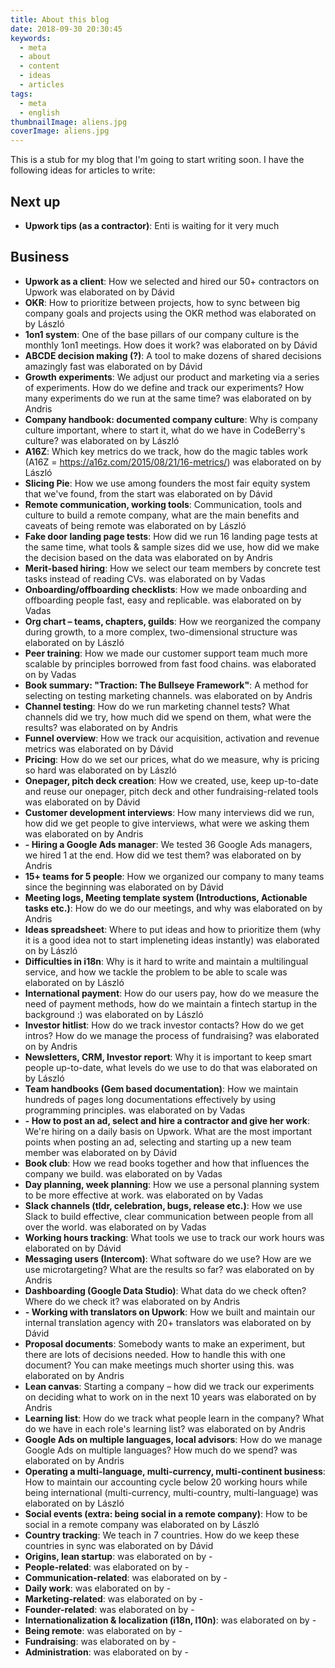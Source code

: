 ```yaml
---
title: About this blog
date: 2018-09-30 20:30:45
keywords:
  - meta
  - about
  - content
  - ideas
  - articles
tags:
  - meta
  - english
thumbnailImage: aliens.jpg
coverImage: aliens.jpg
---
```

This is a stub for my blog that I'm going to start writing soon. I have the following ideas for articles to write:
<!-- more -->

## Next up

- **Upwork tips (as a contractor)**: Enti is waiting for it very much

## Business

- **Upwork as a client**: How we selected and hired our 50+ contractors on Upwork was elaborated on by Dávid
- **OKR**: How to prioritize between projects, how to sync between big company goals and projects using the OKR method was elaborated on by László
- **1on1 system**: One of the base pillars of our company culture is the monthly 1on1 meetings. How does it work? was elaborated on by Dávid
- **ABCDE decision making (?)**: A tool to make dozens of shared decisions amazingly fast was elaborated on by Dávid
- **Growth experiments**: We adjust our product and marketing via a series of experiments. How do we define and track our experiments? How many experiments do we run at the same time? was elaborated on by Andris
- **Company handbook: documented company culture**: Why is company culture important, where to start it, what do we have in CodeBerry's culture? was elaborated on by László
- **A16Z**: Which key metrics do we track, how do the magic tables work (A16Z = https://a16z.com/2015/08/21/16-metrics/) was elaborated on by László
- **Slicing Pie**: How we use among founders the most fair equity system that we've found, from the start was elaborated on by Dávid
- **Remote communication, working tools**: Communication, tools and culture to build a remote company, what are the main benefits and caveats of being remote was elaborated on by László
- **Fake door landing page tests**: How did we run 16 landing page tests at the same time, what tools & sample sizes did we use, how did we make the decision based on the data was elaborated on by Andris
- **Merit-based hiring**: How we select our team members by concrete test tasks instead of reading CVs. was elaborated on by Vadas
- **Onboarding/offboarding checklists**: How we made onboarding and offboarding people fast, easy and replicable. was elaborated on by Vadas
- **Org chart – teams, chapters, guilds**: How we reorganized the company during growth, to a more complex, two-dimensional structure was elaborated on by László
- **Peer training**: How we made our customer support team much more scalable by principles borrowed from fast food chains. was elaborated on by Vadas
- **Book summary: "Traction: The Bullseye Framework"**: A method for selecting on testing marketing channels. was elaborated on by Andris
- **Channel testing**: How do we run marketing channel tests? What channels did we try, how much did we spend on them, what were the results? was elaborated on by Andris
- **Funnel overview**: How we track our acquisition, activation and revenue metrics was elaborated on by Dávid
- **Pricing**: How do we set our prices, what do we measure, why is pricing so hard was elaborated on by László
- **Onepager, pitch deck creation**: How we created, use, keep up-to-date and reuse our onepager, pitch deck and other fundraising-related tools was elaborated on by Dávid
- **Customer development interviews**: How many interviews did we run, how did we get people to give interviews, what were we asking them was elaborated on by Andris
- **- Hiring a Google Ads manager**: We tested 36 Google Ads managers, we hired 1 at the end. How did we test them? was elaborated on by Andris
- **15+ teams for 5 people**: How we organized our company to many teams since the beginning was elaborated on by Dávid
- **Meeting logs, Meeting template system (Introductions, Actionable tasks etc.)**: How do we do our meetings, and why was elaborated on by Andris
- **Ideas spreadsheet**: Where to put ideas and how to prioritize them (why it is a good idea not to start impleneting ideas instantly) was elaborated on by László
- **Difficulties in i18n**: Why is it hard to write and maintain a multilingual service, and how we tackle the problem to be able to scale was elaborated on by László
- **International payment**: How do our users pay, how do we measure the need of payment methods, how do we maintain a fintech startup in the background :) was elaborated on by László
- **Investor hitlist**: How do we track investor contacts? How do we get intros? How do we manage the process of fundraising? was elaborated on by Andris
- **Newsletters, CRM, Investor report**: Why it is important to keep smart people up-to-date, what levels do we use to do that was elaborated on by László
- **Team handbooks (Gem based documentation)**: How we maintain hundreds of pages long documentations effectively by using programming principles. was elaborated on by Vadas
- **- How to post an ad, select and hire a contractor and give her work**: We're hiring on a daily basis on Upwork. What are the most important points when posting an ad, selecting and starting up a new team member was elaborated on by Dávid
- **Book club**: How we read books together and how that influences the company we build. was elaborated on by Vadas
- **Day planning, week planning**: How we use a personal planning system to be more effective at work. was elaborated on by Vadas
- **Slack channels (tldr, celebration, bugs, release etc.)**: How we use Slack to build effective, clear communication between people from all over the world. was elaborated on by Vadas
- **Working hours tracking**: What tools we use to track our work hours was elaborated on by Dávid
- **Messaging users (Intercom)**: What software do we use? How are we use microtargeting? What are the results so far? was elaborated on by Andris
- **Dashboarding (Google Data Studio)**: What data do we check often? Where do we check it? was elaborated on by Andris
- **- Working with translators on Upwork**: How we built and maintain our internal translation agency with 20+ translators was elaborated on by Dávid
- **Proposal documents**: Somebody wants to make an experiment, but there are lots of decisions needed. How to handle this with one document? You can make meetings much shorter using this. was elaborated on by Andris
- **Lean canvas**: Starting a company – how did we track our experiments on deciding what to work on in the next 10 years was elaborated on by Andris
- **Learning list**: How do we track what people learn in the company? What do we have in each role's learning list? was elaborated on by Andris
- **Google Ads on multiple languages, local advisors**: How do we manage Google Ads on multiple languages? How much do we spend? was elaborated on by Andris
- **Operating a multi-language, multi-currency, multi-continent business**: How to maintain our accounting cycle below 20 working hours while being international (multi-currency, multi-country, multi-language) was elaborated on by László
- **Social events (extra: being social in a remote company)**: How to be social in a remote company was elaborated on by László
- **Country tracking**: We teach in 7 countries. How do we keep these countries in sync was elaborated on by Dávid
- **Origins, lean startup**:  was elaborated on by -
- **People-related**:  was elaborated on by -
- **Communication-related**:  was elaborated on by -
- **Daily work**:  was elaborated on by -
- **Marketing-related**:  was elaborated on by -
- **Founder-related**:  was elaborated on by -
- **Internationalization & localization (i18n, l10n)**:  was elaborated on by -
- **Being remote**:  was elaborated on by -
- **Fundraising**:  was elaborated on by -
- **Administration**:  was elaborated on by -